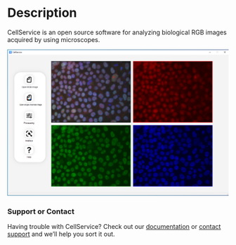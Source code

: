 # Description

CellService is an open source software for analyzing biological RGB images acquired by using microscopes.

![screenshot](https://raw.githubusercontent.com/pzaffino/CellService/main/docs/CellService_mainwindow.png?token=ABAP27SPP2R76R3G3WNRK23A2CTDG)


### Support or Contact

Having trouble with CellService? Check out our [documentation](https://docs.github.com/categories/github-pages-basics/) or [contact support](https://support.github.com/contact) and we’ll help you sort it out.
